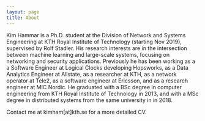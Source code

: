 ```yaml
---
layout: page
title: About
---
```


Kim Hammar is a Ph.D. student at the Division of Network and Systems Engineering at KTH Royal Institute of Technology (starting Nov 2019), supervised by Rolf Stadler. His research interests are in the intersection between machine learning and large-scale systems, focusing on networking and security applications. Previously he has been working as a a Software Engineer at Logical Clocks developing Hopsworks, as a Data Analytics Engineer at Allstate, as a researcher at KTH, as a network operator at Tele2, as a software engineer at Ericsson, and as a research engineer at MIC Nordic. He graduated with a BSc degree in computer engineering from KTH Royal Institute of Technology in 2013, and with a MSc degree in distributed systems from the same university in in 2018.

Contact me at kimham[at]kth.se for a more detailed CV.
